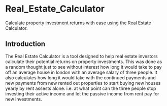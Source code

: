 # Real_Estate_Calculator

Calculate property investment returns with ease using the Real Estate Calculator.

## Introduction

The Real Estate Calculator is a tool designed to help real estate investors calculate their potential returns on property investments.
This was done as a random thought just to see without interest how long it would take to pay off an average house in london with an average salary of three people.
It also calculates how long it would take with the continued payments and new payments from new rented out properties to start buying new houses yearly by rent assests alone.
i.e. at what point can the three people stop investing their active income and let the passive income from rent pay for new investments.
